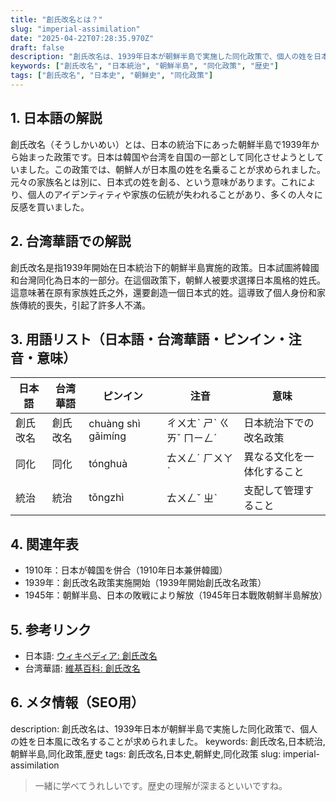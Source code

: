 ```yaml
---
title: "創氏改名とは？"
slug: "imperial-assimilation"
date: "2025-04-22T07:28:35.970Z"
draft: false
description: "創氏改名は、1939年日本が朝鮮半島で実施した同化政策で、個人の姓を日本風に改名することが求められました。"
keywords: ["創氏改名", "日本統治", "朝鮮半島", "同化政策", "歴史"]
tags: ["創氏改名", "日本史", "朝鮮史", "同化政策"]
---
```


## 1. 日本語の解説
創氏改名（そうしかいめい）とは、日本の統治下にあった朝鮮半島で1939年から始まった政策です。日本は韓国や台湾を自国の一部として同化させようとしていました。この政策では、朝鮮人が日本風の姓を名乗ることが求められました。元々の家族名とは別に、日本式の姓を創る、という意味があります。これにより、個人のアイデンティティや家族の伝統が失われることがあり、多くの人々に反感を買いました。

## 2. 台湾華語での解説  
創氏改名是指1939年開始在日本統治下的朝鮮半島實施的政策。日本試圖將韓國和台灣同化為日本的一部分。在這個政策下，朝鮮人被要求選擇日本風格的姓氏。這意味著在原有家族姓氏之外，還要創造一個日本式的姓。這導致了個人身份和家族傳統的喪失，引起了許多人不滿。

## 3. 用語リスト（日本語・台湾華語・ピンイン・注音・意味）
| 日本語     | 台湾華語     | ピンイン       | 注音     | 意味                         |
|------------|------------|--------------|----------|------------------------------|
| 創氏改名   | 創氏改名   | chuàng shì gǎimíng | ㄔㄨㄤˋ ㄕˋ ㄍㄞˇ ㄇㄧㄥˊ | 日本統治下での改名政策     |
| 同化       | 同化       | tónghuà       | ㄊㄨㄥˊ ㄏㄨㄚˋ | 異なる文化を一体化すること |
| 統治       | 統治       | tǒngzhì      | ㄊㄨㄥˇ ㄓˋ   | 支配して管理すること         |

## 4. 関連年表
- 1910年：日本が韓国を併合（1910年日本兼併韓國）
- 1939年：創氏改名政策実施開始（1939年開始創氏改名政策）
- 1945年：朝鮮半島、日本の敗戦により解放（1945年日本戰敗朝鮮半島解放）

## 5. 参考リンク  
- 日本語: [ウィキペディア: 創氏改名](https://ja.wikipedia.org/wiki/%E5%89%B5%E6%B0%8F%E6%94%B9%E5%90%8D)
- 台湾華語: [維基百科: 創氏改名](https://zh.wikipedia.org/wiki/%E5%89%B5%E6%B0%8F%E6%94%B9%E5%90%8D)

## 6. メタ情報（SEO用） 
description: 創氏改名は、1939年日本が朝鮮半島で実施した同化政策で、個人の姓を日本風に改名することが求められました。
keywords: 創氏改名,日本統治,朝鮮半島,同化政策,歴史
tags: 創氏改名,日本史,朝鮮史,同化政策
slug: imperial-assimilation

>一緒に学べてうれしいです。歴史の理解が深まるといいですね。